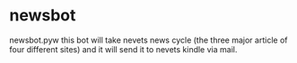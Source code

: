 # newsbot
newsbot.pyw
this bot will take nevets news cycle (the three major article of four different sites) and it will send it to nevets kindle via mail.
